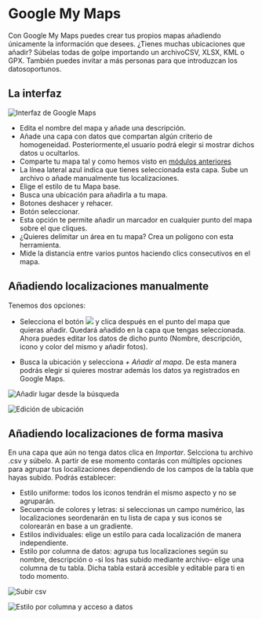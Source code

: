 # Google My Maps

Con Google My Maps puedes crear tus propios mapas añadiendo únicamente la información que desees. ¿Tienes muchas ubicaciones que añadir? Súbelas todas de golpe importando un archivoCSV, XLSX, KML o GPX. También puedes invitar a más personas para que introduzcan los datosoportunos.

## La interfaz

![Interfaz de Google Maps](https://catedu.gitbooks.io/trabajo-colaborativo-con-google-drive/content/images/Interfaz_de_Google_Maps.png)

* Edita el nombre del mapa y añade una descripción.
* Añade una capa con datos que compartan algún criterio de homogeneidad. Posteriormente,el usuario podrá elegir si mostrar dichos datos u ocultarlos.
* Comparte tu mapa tal y como hemos visto en [módulos anteriores](//es.wikieducator.org/Google_drive/Compartir_y_colaborar_en_Google_Drive)
* La línea lateral azul indica que tienes seleccionada esta capa. Sube un archivo o añade manualmente tus localizaciones.
* Elige el estilo de tu Mapa base.
* Busca una ubicación para añadirla a tu mapa.
* Botones deshacer y rehacer.
* Botón seleccionar.
* Esta opción te permite añadir un marcador en cualquier punto del mapa sobre el que cliques.
* ¿Quieres delimitar un área en tu mapa? Crea un polígono con esta herramienta.
* Mide la distancia entre varios puntos haciendo clics consecutivos en el mapa.

## Añadiendo localizaciones manualmente

Tenemos dos opciones:

* Selecciona el botón ![](https://catedu.gitbooks.io/trabajo-colaborativo-con-google-drive/content/images/Marcador_para_mapas.png) y clica después en el punto del mapa que quieras añadir. Quedará añadido en la capa que tengas seleccionada. Ahora puedes editar los datos de dicho punto (Nombre, descripción, icono y color del mismo y añadir fotos).

* Busca la ubicación y selecciona *+ Añadir al mapa*. De esta manera podrás elegir si quieres mostrar además los datos ya registrados en Google Maps.

![Añadir lugar desde la búsqueda](https://catedu.gitbooks.io/trabajo-colaborativo-con-google-drive/content/images/Añadir_lugar_desde_la_búsqueda_de_Google_Maps.png)

![Edición de ubicación](https://catedu.gitbooks.io/trabajo-colaborativo-con-google-drive/content/images/Edición_de_ubicación_en_Google_Maps.png)

## Añadiendo localizaciones de forma masiva

En una capa que aún no tenga datos clica en *Importar*. Selcciona tu archivo .csv y súbelo. A partir de ese momento contarás con múltiples opciones para agrupar tus localizaciones dependiendo de los campos de la tabla que hayas subido. Podrás establecer:

* Estilo uniforme: todos los iconos tendrán el mismo aspecto y no se agruparán.
* Secuencia de colores y letras: si seleccionas un campo numérico, las localizaciones seordenarán en tu lista de capa y sus iconos se colorearán en base a un gradiente.
* Estilos individuales: elige un estilo para cada localización de manera independiente.
* Estilo por columna de datos: agrupa tus localizaciones según su nombre, descripción o -si los has subido mediante archivo- elige una columna de tu tabla. Dicha tabla estará accesible y editable para ti en todo momento.

![Subir csv](https://catedu.gitbooks.io/trabajo-colaborativo-con-google-drive/content/images/Subir_csv_a_Google_Maps.png)

![Estilo por columna y acceso a datos](https://catedu.gitbooks.io/trabajo-colaborativo-con-google-drive/content/images/Estilo_por_columna_y_acceso_a_datos_en_Google_Maps.png)

<!--
{% youtube %}https://www.youtube.com/watch?v=T98s0WQp7wo{% endyoutube %}
-->